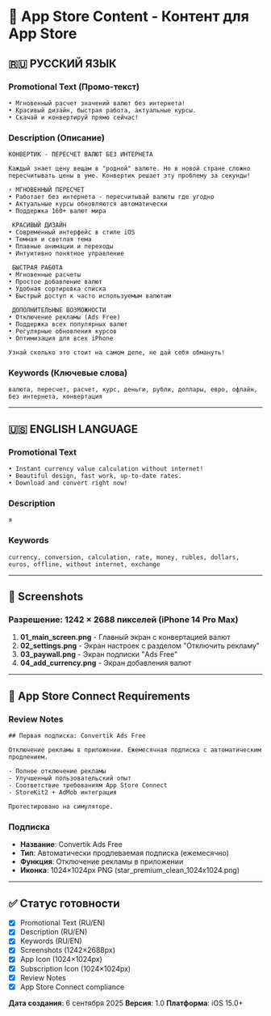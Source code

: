 # 📱 App Store Content - Контент для App Store

## 🇷🇺 РУССКИЙ ЯЗЫК

### Promotional Text (Промо-текст)

```
• Мгновенный расчет значений валют без интернета! 
• Красивый дизайн, быстрая работа, актуальные курсы.
• Скачай и конвертируй прямо сейчас!
```

### Description (Описание)

```
КОНВЕРТИК - ПЕРЕСЧЕТ ВАЛЮТ БЕЗ ИНТЕРНЕТА

Каждый знает цену вещам в "родной" валюте. Но в новой стране сложно пересчитывать цены в уме. Конвертик решает эту проблему за секунды!

⚡ МГНОВЕННЫЙ ПЕРЕСЧЕТ
• Работает без интернета - пересчитывай валюты где угодно
• Актуальные курсы обновляются автоматически
• Поддержка 160+ валют мира

 КРАСИВЫЙ ДИЗАЙН
• Современный интерфейс в стиле iOS
• Темная и светлая тема
• Плавные анимации и переходы
• Интуитивно понятное управление

 БЫСТРАЯ РАБОТА
• Мгновенные расчеты
• Простое добавление валют
• Удобная сортировка списка
• Быстрый доступ к часто используемым валютам

 ДОПОЛНИТЕЛЬНЫЕ ВОЗМОЖНОСТИ
• Отключение рекламы (Ads Free)
• Поддержка всех популярных валют
• Регулярные обновления курсов
• Оптимизация для всех iPhone

Узнай сколько это стоит на самом деле, не дай себя обмануть!
```

### Keywords (Ключевые слова)

```
валюта, пересчет, расчет, курс, деньги, рубли, доллары, евро, офлайн, без интернета, конвертация
```

---

## 🇺🇸 ENGLISH LANGUAGE

### Promotional Text

```
• Instant currency value calculation without internet! 
• Beautiful design, fast work, up-to-date rates.
• Download and convert right now!
```

### Description

```
я
```

### Keywords

```
currency, conversion, calculation, rate, money, rubles, dollars, euros, offline, without internet, exchange
```

---

## 📸 Screenshots

### Разрешение: 1242 × 2688 пикселей (iPhone 14 Pro Max)

1. **01_main_screen.png** - Главный экран с конвертацией валют
2. **02_settings.png** - Экран настроек с разделом "Отключить рекламу"
3. **03_paywall.png** - Экран подписки "Ads Free"
4. **04_add_currency.png** - Экран добавления валют

---

## 🎯 App Store Connect Requirements

### Review Notes

```
## Первая подписка: Convertik Ads Free

Отключение рекламы в приложении. Ежемесячная подписка с автоматическим продлением.

- Полное отключение рекламы
- Улучшенный пользовательский опыт  
- Соответствие требованиям App Store Connect
- StoreKit2 + AdMob интеграция

Протестировано на симуляторе.
```

### Подписка

- **Название**: Convertik Ads Free
- **Тип**: Автоматически продлеваемая подписка (ежемесячно)
- **Функция**: Отключение рекламы в приложении
- **Иконка**: 1024×1024px PNG (star_premium_clean_1024x1024.png)

---

## ✅ Статус готовности

- [X] Promotional Text (RU/EN)
- [X] Description (RU/EN)
- [X] Keywords (RU/EN)
- [X] Screenshots (1242×2688px)
- [X] App Icon (1024×1024px)
- [X] Subscription Icon (1024×1024px)
- [X] Review Notes
- [X] App Store Connect compliance

**Дата создания**: 6 сентября 2025
**Версия**: 1.0
**Платформа**: iOS 15.0+
